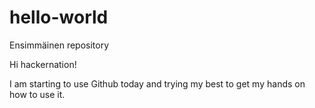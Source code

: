 # hello-world
Ensimmäinen repository

Hi hackernation!

I am starting to use Github today and trying my best to get my hands on how to use it.

